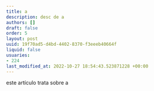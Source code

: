 ```yaml
---
title: a
description: desc de a
authors: []
draft: false
order: 5
layout: post
uuid: 19f70ad5-d4bd-4402-8370-f3eeeb40664f
liquid: false
usuaries:
- 224
last_modified_at: 2022-10-27 18:54:43.523871228 +00:00
---
```


<p>este artículo trata sobre a</p>